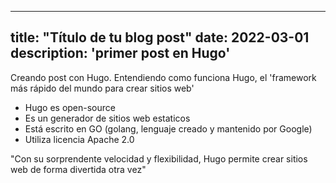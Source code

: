
   
---
title: "Título de tu blog post"
date: 2022-03-01
description: 'primer post en Hugo'
---

Creando post con Hugo.
Entendiendo como funciona Hugo, el 'framework más rápido del mundo para crear sitios web'

- Hugo es open-source
- Es un generador de sitios web estaticos
- Está escrito en GO (golang, lenguaje creado y mantenido por Google)
- Utiliza licencia Apache 2.0

"Con su sorprendente velocidad y flexibilidad, Hugo permite crear sitios web de forma divertida otra vez"
